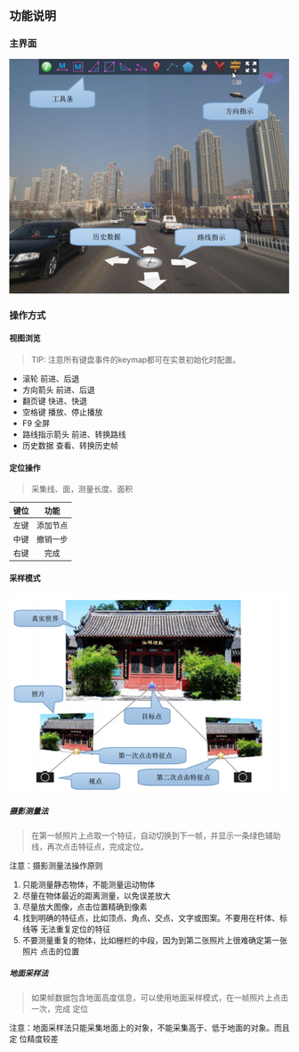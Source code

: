## 功能说明

### 主界面

![](images/1.png)

### 操作方式

#### 视图浏览

> TIP: 注意所有键盘事件的keymap都可在实景初始化时配置。

- 滚轮 前进、后退
- 方向箭头 前进、后退
- 翻页键 快进、快退
- 空格键 播放、停止播放
- F9 全屏
- 路线指示箭头 前进、转换路线
- 历史数据 查看、转换历史帧

#### 定位操作

> 采集线、面，测量长度、面积

| 键位 | 功能 |
| :---: | :---: |
| 左键 | 添加节点 |
| 中键 | 撤销一步 |
| 右键 | 完成 |

#### 采样模式

![](images/2.png)

##### 摄影测量法

> 在第一帧照片上点取一个特征，自动切换到下一帧，并显示一条绿色辅助线，再次点击特征点，完成定位。

注意：摄影测量法操作原则
1. 只能测量静态物体，不能测量运动物体
2. 尽量在物体最近的距离测量，以免误差放大
3. 尽量放大图像，点击位置精确到像素
4. 找到明确的特征点，比如顶点、角点、交点、文字或图案。不要用在杆体、标线等
无法重复定位的特征
5. 不要测量重复的物体，比如栅栏的中段，因为到第二张照片上很难确定第一张照片
点击的位置

##### 地面采样法

> 如果帧数据包含地面高度信息，可以使用地面采样模式，在一帧照片上点击一次，完成
  定位
  
注意：地面采样法只能采集地面上的对象，不能采集高于、低于地面的对象。而且定
位精度较差